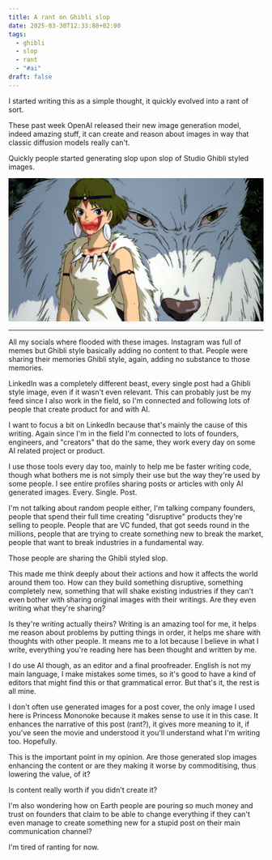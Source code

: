 ```yaml
---
title: A rant on Ghibli slop
date: 2025-03-30T12:33:88+02:00
tags:
  - ghibli
  - slop
  - rant
  - "#ai"
draft: false
---
```

I started writing this as a simple thought, it quickly evolved into a rant of sort.

These past week OpenAI released their new image generation model, indeed amazing stuff, it can create and reason about images in way that classic diffusion models really can't.

Quickly people started generating slop upon slop of Studio Ghibli styled images. 

![Angry Princess Mononoke](./images/angry-princess-mononoke.jpg)

---

All my socials where flooded with these images. Instagram was full of memes but Ghibli style basically adding no content to that. People were sharing their memories Ghibli style, again, adding no substance to those memories. 

LinkedIn was a completely different beast, every single post had a Ghibli style image, even if it wasn't even relevant. This can probably just be my feed since I also work in the field, so I'm connected and following lots of people that create product for and with AI.

I want to focus a bit on LinkedIn because that's mainly the cause of this writing. Again since I'm in the field I'm connected to lots of founders, engineers, and "creators" that do the same, they work every day on some AI related project or product.

I use those tools every day too, mainly to help me be faster writing code, though what bothers me is not simply their use but the way they're used by some people. I see entire profiles sharing posts or articles with only AI generated images. Every. Single. Post. 

I'm not talking about random people either, I'm talking company founders, people that spend their full time creating "disruptive" products they're selling to people. People that are VC funded, that got seeds round in the millions, people that are trying to create something new to break the market, people that want to break industries in a fundamental way.

Those people are sharing the Ghibli styled slop. 

This made me think deeply about their actions and how it affects the world around them too. How can they build something disruptive, something completely new, something that will shake existing industries if they can't even bother with sharing original images with their writings. Are they even writing what they're sharing? 

Is they're writing actually theirs? Writing is an amazing tool for me, it helps me reason about problems by putting things in order, it helps me share with thoughts with other people. It means me to a lot because I believe in what I write, everything you're reading here has been thought and written by me. 

I do use AI though, as an editor and a final proofreader. English is not my main language, I make mistakes some times, so it's good to have a kind of editors that might find this or that grammatical error. But that's it, the rest is all mine.

I don't often use generated images for a post cover, the only image I used here is Princess Mononoke because it makes sense to use it in this case. It enhances the narrative of this post (rant?), it gives more meaning to it, if you've seen the movie and understood it you'll understand what I'm writing too. Hopefully.

This is the important point in my opinion. Are those generated slop images enhancing the content or are they making it worse by commoditising, thus lowering the value, of it?

Is content really worth if you didn't create it?

I'm also wondering how on Earth people are pouring so much money and trust on founders that claim to be able to change everything if they can't even manage to create something new for a stupid post on their main communication channel?

I'm tired of ranting for now.